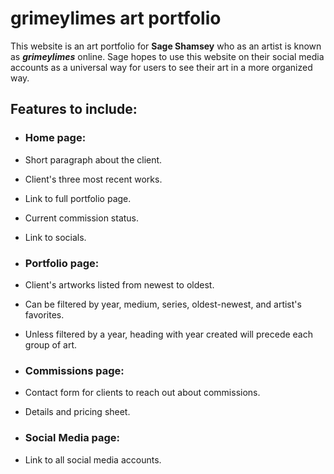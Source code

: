 # grimeylimes art portfolio

This website is an art portfolio for **Sage Shamsey** who as an artist is
known as ***grimeylimes*** online. Sage hopes to use this website on
their social media accounts as a universal way for users to see their
art in a more organized way.

## Features to include:
- ### Home page:
- Short paragraph about the client.
- Client's three most recent works.
- Link to full portfolio page.
- Current commission status.
- Link to socials.

- ### Portfolio page:
- Client's artworks listed from newest to oldest.
- Can be filtered by year, medium, series, oldest-newest, and artist's favorites.
- Unless filtered by a year, heading with year created will precede each group of art.

- ### Commissions page:
- Contact form for clients to reach out about commissions.
- Details and pricing sheet.

- ### Social Media page:
- Link to all social media accounts.
